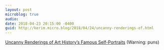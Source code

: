 ```yaml
---
layout: post
microblog: true
audio: 
date: 2018-04-23 20:15:00 -0400
guid: http://kerim.micro.blog/2018/04/24/uncanny-renderings-of.html
---
```

[Uncanny Renderings of Art History’s Famous Self-Portraits](https://hyperallergic.com/438396/allan-rubin-canon-delaware-valley-arts-alliance/) (Warning: puns)
